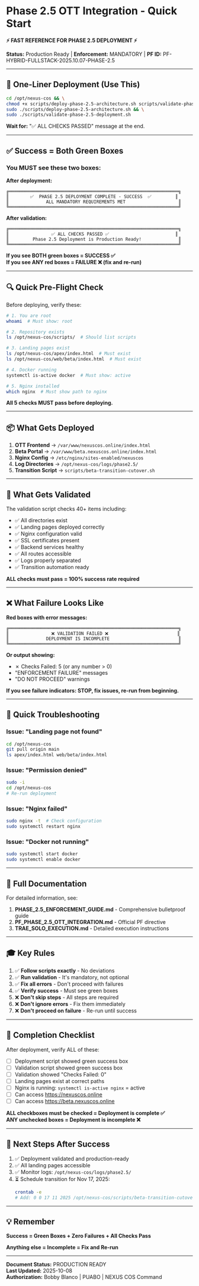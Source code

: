 # Phase 2.5 OTT Integration - Quick Start

**⚡ FAST REFERENCE FOR PHASE 2.5 DEPLOYMENT ⚡**

**Status:** Production Ready | **Enforcement:** MANDATORY | **PF ID:** PF-HYBRID-FULLSTACK-2025.10.07-PHASE-2.5

---

## 🚀 One-Liner Deployment (Use This)

```bash
cd /opt/nexus-cos && \
chmod +x scripts/deploy-phase-2.5-architecture.sh scripts/validate-phase-2.5-deployment.sh && \
sudo ./scripts/deploy-phase-2.5-architecture.sh && \
sudo ./scripts/validate-phase-2.5-deployment.sh
```

**Wait for:** "✅ ALL CHECKS PASSED" message at the end.

---

## ✅ Success = Both Green Boxes

### You MUST see these two boxes:

**After deployment:**
```
╔════════════════════════════════════════════════════════════════╗
║        ✅  PHASE 2.5 DEPLOYMENT COMPLETE - SUCCESS  ✅         ║
║              ALL MANDATORY REQUIREMENTS MET                    ║
╚════════════════════════════════════════════════════════════════╝
```

**After validation:**
```
╔════════════════════════════════════════════════════════════════╗
║                ✅ ALL CHECKS PASSED ✅                         ║
║         Phase 2.5 Deployment is Production Ready!              ║
╚════════════════════════════════════════════════════════════════╝
```

**If you see BOTH green boxes = SUCCESS ✅**  
**If you see ANY red boxes = FAILURE ❌ (fix and re-run)**

---

## 🔍 Quick Pre-Flight Check

Before deploying, verify these:

```bash
# 1. You are root
whoami  # Must show: root

# 2. Repository exists
ls /opt/nexus-cos/scripts/  # Should list scripts

# 3. Landing pages exist
ls /opt/nexus-cos/apex/index.html  # Must exist
ls /opt/nexus-cos/web/beta/index.html  # Must exist

# 4. Docker running
systemctl is-active docker  # Must show: active

# 5. Nginx installed
which nginx  # Must show path to nginx
```

**All 5 checks MUST pass before deploying.**

---

## 📦 What Gets Deployed

1. **OTT Frontend** → `/var/www/nexuscos.online/index.html`
2. **Beta Portal** → `/var/www/beta.nexuscos.online/index.html`
3. **Nginx Config** → `/etc/nginx/sites-enabled/nexuscos`
4. **Log Directories** → `/opt/nexus-cos/logs/phase2.5/`
5. **Transition Script** → `scripts/beta-transition-cutover.sh`

---

## 🎯 What Gets Validated

The validation script checks 40+ items including:

- ✅ All directories exist
- ✅ Landing pages deployed correctly
- ✅ Nginx configuration valid
- ✅ SSL certificates present
- ✅ Backend services healthy
- ✅ All routes accessible
- ✅ Logs properly separated
- ✅ Transition automation ready

**ALL checks must pass = 100% success rate required**

---

## ❌ What Failure Looks Like

**Red boxes with error messages:**
```
╔════════════════════════════════════════════════════════════════╗
║                ❌ VALIDATION FAILED ❌                          ║
║              DEPLOYMENT IS INCOMPLETE                          ║
╚════════════════════════════════════════════════════════════════╝
```

**Or output showing:**
- ✗ Checks Failed: 5 (or any number > 0)
- "ENFORCEMENT FAILURE" messages
- "DO NOT PROCEED" warnings

**If you see failure indicators: STOP, fix issues, re-run from beginning.**

---

## 🔧 Quick Troubleshooting

### Issue: "Landing page not found"
```bash
cd /opt/nexus-cos
git pull origin main
ls apex/index.html web/beta/index.html
```

### Issue: "Permission denied"
```bash
sudo -i
cd /opt/nexus-cos
# Re-run deployment
```

### Issue: "Nginx failed"
```bash
sudo nginx -t  # Check configuration
sudo systemctl restart nginx
```

### Issue: "Docker not running"
```bash
sudo systemctl start docker
sudo systemctl enable docker
```

---

## 📖 Full Documentation

For detailed information, see:

1. **PHASE_2.5_ENFORCEMENT_GUIDE.md** - Comprehensive bulletproof guide
2. **PF_PHASE_2.5_OTT_INTEGRATION.md** - Official PF directive
3. **TRAE_SOLO_EXECUTION.md** - Detailed execution instructions

---

## 🎓 Key Rules

1. ✅ **Follow scripts exactly** - No deviations
2. ✅ **Run validation** - It's mandatory, not optional
3. ✅ **Fix all errors** - Don't proceed with failures
4. ✅ **Verify success** - Must see green boxes
5. ❌ **Don't skip steps** - All steps are required
6. ❌ **Don't ignore errors** - Fix them immediately
7. ❌ **Don't proceed on failure** - Re-run until success

---

## 🏁 Completion Checklist

After deployment, verify ALL of these:

- [ ] Deployment script showed green success box
- [ ] Validation script showed green success box
- [ ] Validation showed "Checks Failed: 0"
- [ ] Landing pages exist at correct paths
- [ ] Nginx is running: `systemctl is-active nginx` = active
- [ ] Can access https://nexuscos.online
- [ ] Can access https://beta.nexuscos.online

**ALL checkboxes must be checked = Deployment is complete ✅**  
**ANY unchecked boxes = Deployment is incomplete ❌**

---

## 🎯 Next Steps After Success

1. ✅ Deployment validated and production-ready
2. ✅ All landing pages accessible
3. ✅ Monitor logs: `/opt/nexus-cos/logs/phase2.5/`
4. ⏳ Schedule transition for Nov 17, 2025:
   ```bash
   crontab -e
   # Add: 0 0 17 11 2025 /opt/nexus-cos/scripts/beta-transition-cutover.sh
   ```

---

## 💡 Remember

**Success = Green Boxes + Zero Failures + All Checks Pass**

**Anything else = Incomplete = Fix and Re-run**

---

**Document Status:** PRODUCTION READY  
**Last Updated:** 2025-10-08  
**Authorization:** Bobby Blanco | PUABO | NEXUS COS Command
